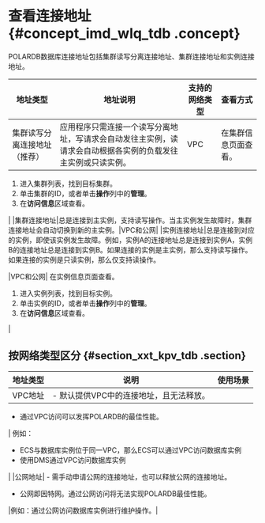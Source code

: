# 查看连接地址 {#concept_imd_wlq_tdb .concept}

POLARDB数据库连接地址包括集群读写分离连接地址、集群连接地址和实例连接地址。

|地址类型|地址说明|支持的网络类型|查看方式|
|----|----|-------|----|
|集群读写分离连接地址（推荐）|应用程序只需连接一个读写分离地址，写请求会自动发往主实例，读请求会自动根据各实例的负载发往主实例或只读实例。|VPC| 在集群信息页面查看。

 1.  进入集群列表，找到目标集群。
2.  单击集群的ID，或者单击**操作**列中的**管理**。
3.  在**访问信息**区域查看。

 |
|集群连接地址|总是连接到主实例，支持读写操作。当主实例发生故障时，集群连接地址会自动切换到新的主实例。|VPC和公网|
|实例连接地址|总是连接到对应的实例，即使该实例发生故障。例如，实例A的连接地址总是连接到实例A，实例B的连接地址总是连接到实例B。如果连接的实例是主实例，那么支持读写操作。如果连接的实例是只读实例，那么仅支持读操作。

|VPC和公网| 在实例信息页面查看。

 1.  进入实例列表，找到目标实例。
2.  单击实例的ID，或者单击**操作**列中的**管理**。
3.  在**访问信息**区域查看。

 |

## 按网络类型区分 {#section_xxt_kpv_tdb .section}

|地址类型|说明|使用场景|
|----|--|----|
|VPC地址| -   默认提供VPC中的连接地址，且无法释放。
-   通过VPC访问可以发挥POLARDB的最佳性能。

 | 例如：

 -   ECS与数据库实例位于同一VPC，那么ECS可以通过VPC访问数据库实例
-   使用DMS通过VPC访问数据库实例

 |
|公网地址| -   需手动申请公网的连接地址，也可以释放公网的连接地址。
-   公网即因特网。通过公网访问将无法实现POLARDB最佳性能。

 |例如：通过公网访问数据库实例进行维护操作。|

